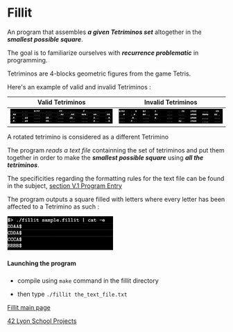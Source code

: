 # Fillit

An program that assembles ***a given Tetriminos set*** altogether in the ***smallest possible square***.

The goal is to familiarize ourselves with ***recurrence problematic*** in programming.

 Tetriminos are 4-blocks geometric figures from the game Tetris. 
 
 Here's an example of valid and invalid Tetriminos :

Valid Tetriminos | Invalid Tetriminos
------------ | -------------
![img](https://github.com/Cerveaulent/Fillit/blob/master/Valid_tetri.png)| ![img](https://github.com/Cerveaulent/Fillit/blob/master/Invalid_tetri.png)

A rotated tetrimino is considered as a different Tetrimino

The program *reads a text file* containning the set of tetriminos and put them together in order to make the ***smallest possible square*** using ***all the tetriminos***.

The specificities regarding the formatting rules for the text file can be found in the subject, [section V.1 Program Entry](https://github.com/Cerveaulent/Fillit/tree/master/subjects)

The program outputs a square filled with letters where every letter has been affected to a Tetrimino as such :

![img](https://github.com/Cerveaulent/Fillit/blob/master/fillit_output.png)

<h4> Launching the program
 
 ###
 
 - compile using ``make`` command in the fillit directory
 
 - then type ``./fillit the_text_file.txt``


[Fillit main page](https://github.com/Cerveaulent/Fillit) 

[42 Lyon School Projects](https://github.com/Cerveaulent/42_Lyon_School_Projects/blob/master/README.md)

